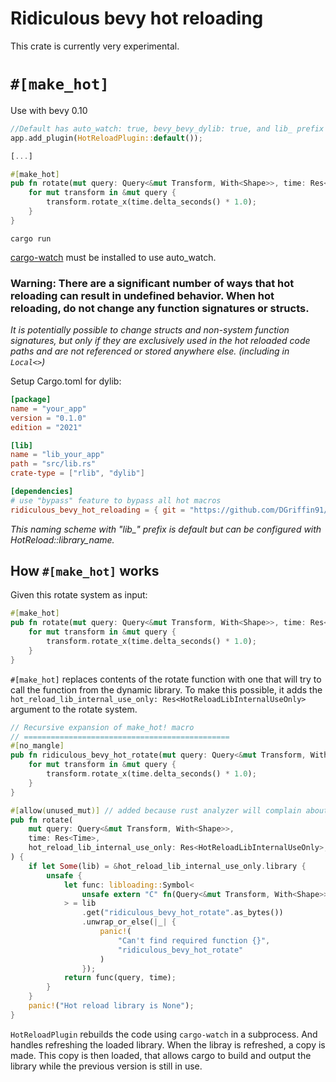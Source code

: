 # Ridiculous bevy hot reloading

This crate is currently very experimental.

# `#[make_hot]`

Use with bevy 0.10
```rs
//Default has auto_watch: true, bevy_bevy_dylib: true, and lib_ prefix
app.add_plugin(HotReloadPlugin::default());

[...]

#[make_hot]
pub fn rotate(mut query: Query<&mut Transform, With<Shape>>, time: Res<Time>) {
    for mut transform in &mut query {
        transform.rotate_x(time.delta_seconds() * 1.0);
    }
}
```

```
cargo run
```

[cargo-watch](https://crates.io/crates/cargo-watch) must be installed to use auto_watch.

### Warning: There are a significant number of ways that hot reloading can result in undefined behavior. When hot reloading, do not change any function signatures or structs.
*It is potentially possible to change structs and non-system function signatures, but only if they are exclusively used in the hot reloaded code paths and are not referenced or stored anywhere else. (including in `Local<>`)*



Setup Cargo.toml for dylib:
```toml
[package]
name = "your_app"
version = "0.1.0"
edition = "2021"

[lib]
name = "lib_your_app" 
path = "src/lib.rs"
crate-type = ["rlib", "dylib"]

[dependencies]
# use "bypass" feature to bypass all hot macros
ridiculous_bevy_hot_reloading = { git = "https://github.com/DGriffin91/ridiculous_bevy_hot_reloading" } 
```
*This naming scheme with "lib_" prefix is default but can be configured with HotReload::library_name.*





## How `#[make_hot]` works
Given this rotate system as input:
```rs
#[make_hot]
pub fn rotate(mut query: Query<&mut Transform, With<Shape>>, time: Res<Time>) {
    for mut transform in &mut query {
        transform.rotate_x(time.delta_seconds() * 1.0);
    }
}
```

`#[make_hot]` replaces contents of the rotate function with one that will try to call the function from the dynamic library. To make this possible, it adds the `hot_reload_lib_internal_use_only: Res<HotReloadLibInternalUseOnly>` argument to the rotate system.

```rs
// Recursive expansion of make_hot! macro
// ==============================================
#[no_mangle]
pub fn ridiculous_bevy_hot_rotate(mut query: Query<&mut Transform, With<Shape>>, time: Res<Time>) {
    for mut transform in &mut query {
        transform.rotate_x(time.delta_seconds() * 1.0);
    }
}

#[allow(unused_mut)] // added because rust analyzer will complain about the mut on `mut query: Query<`
pub fn rotate(
    mut query: Query<&mut Transform, With<Shape>>,
    time: Res<Time>,
    hot_reload_lib_internal_use_only: Res<HotReloadLibInternalUseOnly>,
) {
    if let Some(lib) = &hot_reload_lib_internal_use_only.library {
        unsafe {
            let func: libloading::Symbol<
                unsafe extern "C" fn(Query<&mut Transform, With<Shape>>, Res<Time>),
            > = lib
                .get("ridiculous_bevy_hot_rotate".as_bytes())
                .unwrap_or_else(|_| {
                    panic!(
                        "Can't find required function {}",
                        "ridiculous_bevy_hot_rotate"
                    )
                });
            return func(query, time);
        }
    }
    panic!("Hot reload library is None");
}
```

`HotReloadPlugin` rebuilds the code using `cargo-watch` in a subprocess. And handles refreshing the loaded library. When the libray is refreshed, a copy is made. This copy is then loaded, that allows cargo to build and output the library while the previous version is still in use.

